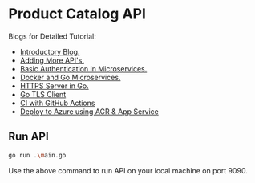 # Product Catalog API

Blogs for Detailed Tutorial:

* <a href="https://learnai1.home.blog/2021/03/15/microservices-in-go/">Introductory Blog.</a> 
* <a href="https://learnai1.home.blog/2021/03/18/microservices-in-go-part-2/">Adding More API's.</a>
* <a href="https://learnai1.home.blog/2021/06/27/authentication-in-go-microservices/">Basic Authentication in Microservices.</a>
* <a href="https://learnai1.home.blog/2021/07/08/microservices-in-go-part-iv-docker-and-go-microservices/">Docker and Go Microservices.</a>
* <a href="https://learnai1.home.blog/2021/08/05/https-server-in-go/">HTTPS Server in Go.</a>
* <a href="https://learnai1.home.blog/2021/11/27/microservices-in-go-part-vi-go-client-to-https-server/">Go TLS Client</a>
* <a href="https://learnai1.home.blog/2022/01/13/microservices-in-go-part-vii-ci-using-github-actions/">CI with GitHub Actions</a>
* <a href="https://learnai1.home.blog/2022/02/20/microservices-in-go-part-viii-deploy-to-azure-using-acr-app-service/">Deploy to Azure using ACR & App Service</a>
## Run API

``` bash
go run .\main.go
```

Use the above command to run API on your local machine on port 9090.
